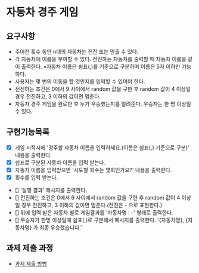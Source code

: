 # 자동차 경주 게임

## 요구사항

* 주어진 횟수 동안 n대의 자동차는 전진 또는 멈출 수 있다.
* 각 자동차에 이름을 부여할 수 있다. 전진하는 자동차를 출력할 때 자동차 이름을 같이 출력한다. •자동차 이름은 쉼표(,)를 기준으로 구분하며 이름은 5자 이하만 가능하다.
* 사용자는 몇 번의 이동을 할 것인지를 입력할 수 있어야 한다.
* 전진하는 조건은 0에서 9 사이에서 random 값을 구한 후 random 값이 4 이상일 경우 전진하고, 3 이하의 값이면 멈춘다.
* 자동차 경주 게임을 완료한 후 누가 우승했는지를 알려준다. 우승자는 한 명 이상일 수 있다.

## 구현기능목록

* [x] 게임 시작시에 '경주할 자동차 이름을 입력하세요.(이름은 쉼표(,) 기준으로 구분)' 내용을 출력한다.
* [x] 쉽표로 구분된 자동차 이름을 입력 받는다.  
* [x] 자동차 이름을 입력받으면 '시도할 회수는 몇회인가요?' 내용을 출력한다.
* [x] 횟수를 입력 받는다.
* [] '실행 결과' 메시지를 출력한다.
* [] 전진하는 조건은 0에서 9 사이에서 random 값을 구한 후 random 값이 4 이상일 경우 전진하고, 3 이하의 값이면 멈춘다.(전진은 - 으로 표현한다.)
* [] 위에 입력 받은 자동차 별로 게임결과를 '자동차명 : -' 형태로 출력한다.
* [] 우승자가 한명 이상일때 쉼표(,)로 구분해서 메시지를 출력한다. '{자동차명}, {자동차명} 가 최종 우승했습니다.'


## 과제 제출 과정
* [과제 제출 방법](https://github.com/next-step/nextstep-docs/tree/master/precourse)
